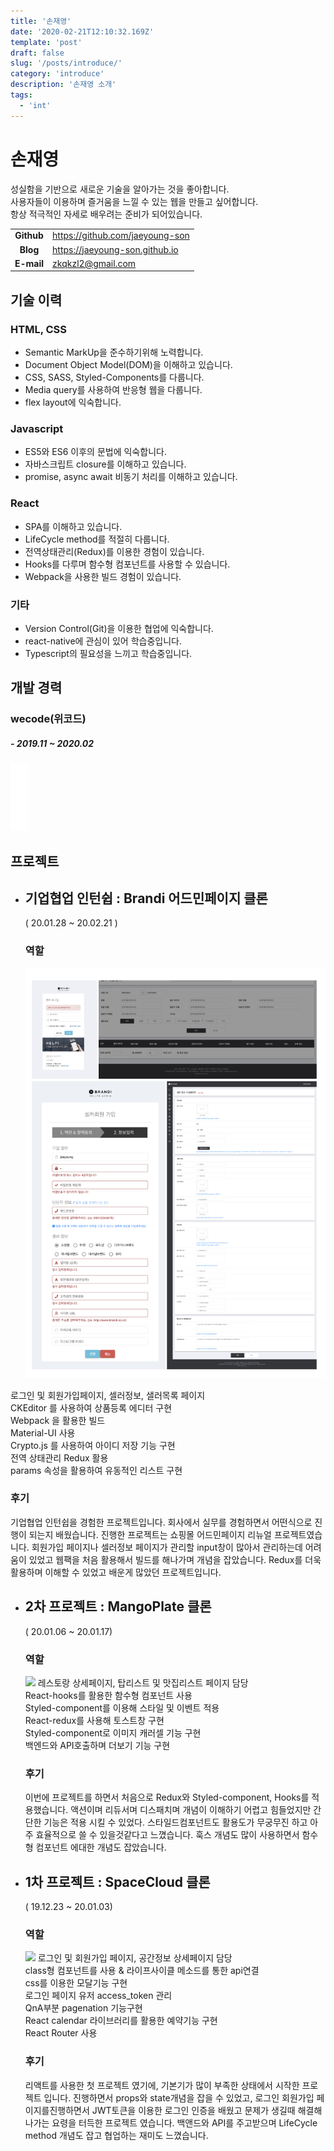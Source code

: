 ```yaml
---
title: '손재영'
date: '2020-02-21T12:10:32.169Z'
template: 'post'
draft: false
slug: '/posts/introduce/'
category: 'introduce'
description: '손재영 소개'
tags:
  - 'int'
---
```


# 손재영

성실함을 기반으로 새로운 기술을 알아가는 것을 좋아합니다.  
사용자들이 이용하며 즐거움을 느낄 수 있는 웹을 만들고 싶어합니다.  
항상 적극적인 자세로 배우려는 준비가 되어있습니다.

|            |                                 |
| :--------: | ------------------------------- |
| **Github** | https://github.com/jaeyoung-son |
|  **Blog**  | https://jaeyoung-son.github.io  |
| **E-mail** | zkqkzl2@gmail.com               |

## 기술 이력

### HTML, CSS

- Semantic MarkUp을 준수하기위해 노력합니다.
- Document Object Model(DOM)을 이해하고 있습니다.
- CSS, SASS, Styled-Components를 다룹니다.
- Media query를 사용하여 반응형 웹을 다룹니다.
- flex layout에 익숙합니다.

### Javascript

- ES5와 ES6 이후의 문법에 익숙합니다.
- 자바스크립트 closure를 이해하고 있습니다.
- promise, async await 비동기 처리를 이해하고 있습니다.

### React

- SPA를 이해하고 있습니다.
- LifeCycle method를 적절히 다룹니다.
- 전역상태관리(Redux)를 이용한 경험이 있습니다.
- Hooks를 다루며 함수형 컴포넌트를 사용할 수 있습니다.
- Webpack을 사용한 빌드 경험이 있습니다.

### 기타

- Version Control(Git)을 이용한 협업에 익숙합니다.
- react-native에 관심이 있어 학습중입니다.
- Typescript의 필요성을 느끼고 학습중입니다.

## 개발 경력

### wecode(위코드)

##### - 2019.11 ~ 2020.02

![](../images/ff.JPG)

## 프로젝트

- ## 기업협업 인턴쉽 : Brandi 어드민페이지 클론

  ( 20.01.28 ~ 20.02.21 )

  ### 역할

  ![](../images/brandiRealFix.png)

로그인 및 회원가입페이지, 셀러정보, 샐러목록 페이지  
 CKEditor 를 사용하여 상품등록 에디터 구현  
 Webpack 을 활용한 빌드  
 Material-UI 사용  
 Crypto.js 를 사용하여 아이디 저장 기능 구현  
 전역 상태관리 Redux 활용  
 params 속성을 활용하여 유동적인 리스트 구현

### 후기

기업협업 인턴쉽을 경험한 프로젝트입니다. 회사에서 실무를 경험하면서 어떤식으로 진행이 되는지 배웠습니다.
진행한 프로젝트는 쇼핑몰 어드민페이지 리뉴얼 프로젝트였습니다. 회원가입 페이지나 셀러정보 페이지가 관리할 input창이 많아서 관리하는데 어려움이 있었고 웹팩을 처음 활용해서 빌드를 해나가며 개념을 잡았습니다. Redux를 더욱 활용하며 이해할 수 있었고 배운게 많았던 프로젝트입니다.

- ## 2차 프로젝트 : MangoPlate 클론

  ( 20.01.06 ~ 20.01.17)

  ### 역할

  ![](https://images.velog.io/images/zkqkzl2/post/94b4a672-062d-41fe-9ae0-4a5350528fc1/%E1%84%86%E1%85%A1%E1%86%BC%E1%84%91%E1%85%B3%E1%86%AF%E1%84%8F%E1%85%A9%E1%86%AF%E1%84%85%E1%85%A1%E1%84%8C%E1%85%AE.png)
  레스토랑 상세페이지, 탑리스트 및 맛집리스트 페이지 담당  
   React-hooks를 활용한 함수형 컴포넌트 사용  
   Styled-component를 이용해 스타일 및 이벤트 적용  
   React-redux를 사용해 토스트창 구현  
   Styled-component로 이미지 캐러셀 기능 구현  
   백엔드와 API호출하며 더보기 기능 구현

  ### 후기

  이번에 프로젝트를 하면서 처음으로 Redux와 Styled-component, Hooks를 적용했습니다. 액션이며 리듀서며 디스패치며 개념이 이해하기 어렵고 힘들었지만 간단한 기능은 적용 시킬 수 있었다. 스타일드컴포넌트도 활용도가 무궁무진 하고 아주 효율적으로 쓸 수 있을것같다고 느꼈습니다. 훅스 개념도 많이 사용하면서 함수형 컴포넌트 에대한 개념도 잡았습니다.

- ## 1차 프로젝트 : SpaceCloud 클론

  ( 19.12.23 ~ 20.01.03)

  ### 역할

  ![](https://images.velog.io/images/zkqkzl2/post/3311e85c-2e15-440f-9e39-462b7d2b9bce/%E1%84%89%E1%85%B3%E1%84%8F%E1%85%B3%E1%86%AF%E1%84%8F%E1%85%A9%E1%86%AF%E1%84%85%E1%85%A1%E1%84%8C%E1%85%AE.png)
  로그인 및 회원가입 페이지, 공간정보 상세페이지 담당  
   class형 컴포넌트를 사용 & 라이프사이클 메소드를 통한 api연결  
   css를 이용한 모달기능 구현  
   로그인 페이지 유저 access_token 관리  
   QnA부분 pagenation 기능구현  
   React calendar 라이브러리를 활용한 예약기능 구현  
   React Router 사용

  ### 후기

  리액트를 사용한 첫 프로젝트 였기에, 기본기가 많이 부족한 상태에서 시작한 프로젝트 입니다. 진행하면서 props와 state개념을 잡을 수 있었고, 로그인 회원가입 페이지를진행하면서 JWT토큰을 이용한 로그인 인증을 배웠고 문제가 생길때 해결해나가는 요령을 터득한 프로젝트 였습니다. 백앤드와 API를 주고받으며 LifeCycle method 개념도 잡고 협업하는 재미도 느꼈습니다.
